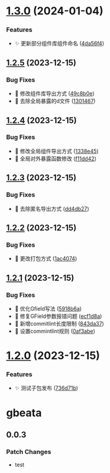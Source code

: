 # [1.3.0](https://github.com/anyone-yuren/react-antd-admin-pnpm/compare/v1.2.5...v1.3.0) (2024-01-04)


### Features

* :sparkles: 更新部分组件库组件命名 ([4da56f4](https://github.com/anyone-yuren/react-antd-admin-pnpm/commit/4da56f4e4021bd263b2e677ecd5c32810511f32c))

## [1.2.5](https://github.com/anyone-yuren/pnpm-monorepo-mui/compare/v1.2.4...v1.2.5) (2023-12-15)


### Bug Fixes

* :bug: 修改组件库导出方式 ([49c8b0e](https://github.com/anyone-yuren/pnpm-monorepo-mui/commit/49c8b0e13c93393d1b3b8c065e6a8a14f6a4384a))
* :bug: 去除全局暴露的d文件 ([1301467](https://github.com/anyone-yuren/pnpm-monorepo-mui/commit/130146759e6ed740fc9411dc8311593d38fc7230))

## [1.2.4](https://github.com/anyone-yuren/pnpm-monorepo-mui/compare/v1.2.3...v1.2.4) (2023-12-15)


### Bug Fixes

* :bug: 修改全局组件导出方式 ([1338e45](https://github.com/anyone-yuren/pnpm-monorepo-mui/commit/1338e455823a4e965e43afe0fb4fd5b6f98a67a4))
* :bug: 全局对外暴露函数修改 ([f11dd42](https://github.com/anyone-yuren/pnpm-monorepo-mui/commit/f11dd42c0d39ba91755f1c8c26eb4d0d18e40d9f))

## [1.2.3](https://github.com/anyone-yuren/pnpm-monorepo-mui/compare/v1.2.2...v1.2.3) (2023-12-15)


### Bug Fixes

* :bug: 去除匿名导出方式 ([dd4db27](https://github.com/anyone-yuren/pnpm-monorepo-mui/commit/dd4db270d387bf41150c4fa944388a629a641500))

## [1.2.2](https://github.com/anyone-yuren/pnpm-monorepo-mui/compare/v1.2.1...v1.2.2) (2023-12-15)


### Bug Fixes

* :bug: 更改打包方式 ([1ac4074](https://github.com/anyone-yuren/pnpm-monorepo-mui/commit/1ac4074408ab576b2c915075e5f4d2b9e4cc1370))

## [1.2.1](https://github.com/anyone-yuren/pnpm-monorepo-mui/compare/v1.2.0...v1.2.1) (2023-12-15)


### Bug Fixes

* :bug: 优化Gfield写法 ([5918b6a](https://github.com/anyone-yuren/pnpm-monorepo-mui/commit/5918b6ada94397d50ca1b43c8436d18d2011300f))
* :bug: 修复GField参数报错问题 ([ecf1d8a](https://github.com/anyone-yuren/pnpm-monorepo-mui/commit/ecf1d8af2fe6254dcee665598be0fbdd5cce26c5))
* :bug: 新增commitlint长度限制 ([843da37](https://github.com/anyone-yuren/pnpm-monorepo-mui/commit/843da3708629ffbd1a3f7ebad222679ddb3140c3))
* :bug: 设置commintlint规则 ([0af3abe](https://github.com/anyone-yuren/pnpm-monorepo-mui/commit/0af3abe83a9fc7ec277902eff19ecab2a526fa90))

# [1.2.0](https://github.com/anyone-yuren/pnpm-monorepo-mui/compare/v1.1.0...v1.2.0) (2023-12-15)


### Features

* :sparkles: 测试子包发布 ([736d71b](https://github.com/anyone-yuren/pnpm-monorepo-mui/commit/736d71bbc96e4b808e072cbb5d06bfe360398e93))

# gbeata

## 0.0.3

### Patch Changes

- test
